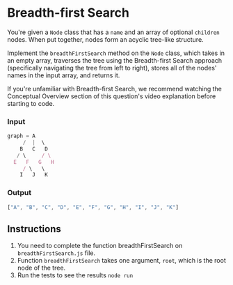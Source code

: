 # Breadth-first Search
You're given a `Node` class that has a `name` and an array of optional `children` nodes. When put together, nodes form an acyclic tree-like structure.

Implement the `breadthFirstSearch` method on the `Node` class, which takes in an empty array, traverses the tree using the Breadth-first Search approach (specifically navigating the tree from left to right), stores all of the nodes' names in the input array, and returns it.

If you're unfamiliar with Breadth-first Search, we recommend watching the Conceptual Overview section of this question's video explanation before starting to code.


### Input
```js
graph = A
     /  |  \
    B   C   D
   / \     / \
  E   F   G   H
     / \   \
    I   J   K
```

### Output
```js
["A", "B", "C", "D", "E", "F", "G", "H", "I", "J", "K"]
```

## Instructions
1. You need to complete the function breadthFirstSearch on `breadthFirstSearch.js` file.
2. Function `breadthFirstSearch` takes one argument, `root`, which is the root node of the tree.
3. Run the tests to see the results `node run`
